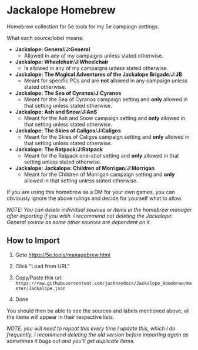 # Jackalope Homebrew
Homebrew collection for 5e.tools for my 5e campaign settings.

What each source/label means:
- **Jackalope: General**/**J:General**
  - Allowed in any of my campaigns unless stated otherwise.
- **Jackalope: Wheelchair**/**J:Wheelchair**
  - Is allowed in any of my campaigns unless stated otherwise.
- **Jackalope: The Magical Adventures of the Jackalope Brigade**/**J:JB**
  - Meant for specific PCs and are **not** allowed in any campaign unless stated otherwise.
- **Jackalope: The Sea of Cyranos**/**J:Cyranos**
  - Meant for the Sea of Cyranos campaign setting and **only** allowed in that setting unless stated otherwise.
- **Jackalope: Ash and Snow**/**J:AnS**
  - Meant for the Ash and Snow campaign setting and **only** allowed in that setting unless stated otherwise.    
- **Jackalope: The Skies of Caligos**/**J:Caligos**
  - Meant for the Skies of Caligos campaign setting and **only** allowed in that setting unless stated otherwise.
- **Jackalope: The Ratpack**/**J:Ratpack**
  - Meant for the Ratpack one-shot setting and **only** allowed in that setting unless stated otherwise.
- **Jackalope: Jackalope: Children of Morrigan**/**J:Morrigan**
  - Meant for the Children of Morrigan campaign setting and **only** allowed in that setting unless stated otherwise.

If you are using this homebrew as a DM for your own games, you can obviously ignore the above rulings and decide for yourself what to allow.

*NOTE: You can delete individual sources or items in the homebrew manager after importing if you wish. I recommend not deleting the Jackalope: General source as some other sources are dependent on it.*

## How to Import

1. Goto
https://5e.tools/managebrew.html

2. Click "Load from URL"
3. Copy/Paste this url: `https://raw.githubusercontent.com/jackhaydock/Jackalope_Homebrew/master/Jackalope.json`
4. Done

You should then be able to see the sources and labels mentioned above, all the items will appear in their respective lists.

*NOTE: you will need to repeat this every time I update this, which I do frequently. I recommend deleting the old version before importing again as sometimes it bugs out and you'll get duplicate items.*

